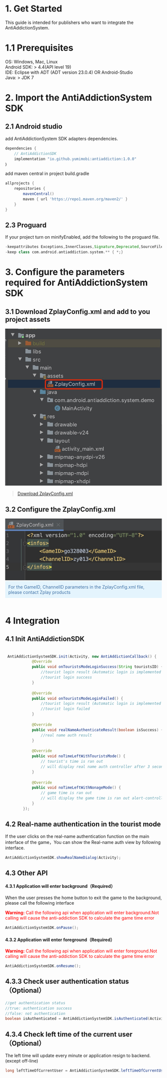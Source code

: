 # 1. Get Started

This guide is intended for publishers who want to integrate the AntiAddictionSystem.

# 1.1 Prerequisites

OS: Windows, Mac, Linux <br/>
Android SDK: > 4.4(API level 19)<br/>
IDE: Eclipse with ADT (ADT version 23.0.4) OR Android-Studio<br/>
Java: > JDK 7
  

# 2. Import the AntiAddictionSystem SDK
## 2.1 Android studio 

add AntiAddictionSystem SDK adapters dependencies.

```groovy
dependencies {
    // AntiAddictionSDK
    implementation "io.github.yumimobi:antiaddiction:1.0.0"
｝
```

add maven central in project build.gradle

```groovy
allprojects {
    repositories {
        mavenCentral()
        maven { url 'https://repo1.maven.org/maven2/' }
    }
}
```


## 2.3 Proguard

If your project turn on minifyEnabled, add the following to the proguard file.

```groovy
-keepattributes Exceptions,InnerClasses,Signature,Deprecated,SourceFile,LineNumberTable,*Annotation*,Synthetic,EnclosingMethod
-keep class com.android.antiaddiction.system.** { *;}
```


# 3. Configure the parameters required for AntiAddictionSystem SDK

## 3.1 Download ZplayConfig.xml and add to you project assets

<img src="resources\antiAddiction-ZplayConfig.jpg" alt="antiAddiction-ZplayConfig">

>[Download ZplayConfig.xml](https://github.com/yumimobi/AntiAddictionSystemDemo-Android/blob/master/app/src/main/assets/ZplayConfig.xml)

## 3.2 Configure the ZplayConfig.xml
<img src="resources\antiAddiction-ZplayConfig1.png" alt="antiAddiction-ZplayConfig1">

<div style="background-color:rgb(228,244,253);padding:10px;">
<span style="color:rgb(62,113,167);">For the GameID, ChannelID parameters in the ZplayConfig.xml file, please contact Zplay products</span></div>
<br/>


# 4 Integration
## 4.1 Init AntiAddictionSDK 

```java

 AntiAddictionSystemSDK.init(Activity, new AntiAddictionCallback() {
            @Override
            public void onTouristsModeLoginSuccess(String touristsID) {
                //tourist login result (Automatic login is implemented by SDK)
                //tourist login success
            }

            @Override
            public void onTouristsModeLoginFailed() {
                //tourist login result (Automatic login is implemented by SDK)
                //tourist login failed
            }

            @Override
            public void realNameAuthenticateResult(boolean isSuccess) {
                //real name auth result
            }

            @Override
            public void noTimeLeftWithTouristsMode() {
                // tourist's time is ran out
                // will display real name auth controller after 3 seconds
            }

            @Override
            public void noTimeLeftWithNonageMode() {
                // game time is ran out
                // will display the game time is ran out alert-controller after 3 
            }
        });
```  

## 4.2 Real-name authentication in the tourist mode 
If the user clicks on the real-name authentication function on the main interface of the game，You can show the Real-name auth view by following interface.

```java
AntiAddictionSystemSDK.showRealNameDialog(Activity);
```


## 4.3 Other API

#### 4.3.1 Application will enter background（Required）
When the user presses the home button to exit the game to the background, please call the following interface

<span style="color:rgb(255,0,0);">
<b>Warning:</b>  
Call the following api when application will enter background.Not calling will cause the anti-addiction SDK to calculate the game time error
</span>

```java
AntiAddictionSystemSDK.onPause();
```

#### 4.3.2 Application will enter foreground（Required）

<span style="color:rgb(255,0,0);">
<b>Warning:</b>  
Call the following api when application will enter foreground.Not calling will cause the anti-addiction SDK to calculate the game time error
</span>

```java
AntiAddictionSystemSDK.onResume();
```

## 4.3.3 Check user authentication status（Optional）

```java
//get authentication status
//true: authentication success
//false: not authentication
boolean isAuthenticated = AntiAddictionSystemSDK.isAuthenticated(Activity);
```


## 4.3.4 Check left time of the current user（Optional）
The left time will update every minute or application resign to backend.(except off-line)

```java
long leftTimeOfCurrentUser = AntiAddictionSystemSDK.leftTimeOfCurrentUser(Activity)
```
